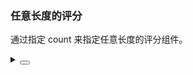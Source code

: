 ### 任意长度的评分

通过指定 <yc-tag>count</yc-tag> 来指定任意长度的评分组件。

<div class="cell-demo vp-raw">
  <yc-rate :count="10" />
</div>

<details>
<summary>
 <button class="code-btn"  >
    <icon-code />
 </button>
</summary>

```vue
<template>
  <yc-rate :count="10" />
</template>
```

</details>
